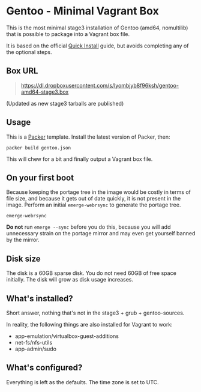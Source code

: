# Gentoo - Minimal Vagrant Box

This is the most minimal stage3 installation of Gentoo (amd64, nomultilib) that
is possible to package into a Vagrant box file.

It is based on the official
[Quick Install](https://www.gentoo.org/doc/en/gentoo-x86-quickinstall.xml)
guide, but avoids completing any of the optional steps.

## Box URL

> https://dl.dropboxusercontent.com/s/lyombjyb8f96ksh/gentoo-amd64-stage3.box

(Updated as new stage3 tarballs are published)

## Usage

This is a [Packer](https://packer.io/) template. Install the latest version of
Packer, then:

    packer build gentoo.json

This will chew for a bit and finally output a Vagrant box file.

## On your first boot

Because keeping the portage tree in the image would be costly in terms of file
size, and because it gets out of date quickly, it is not present in the image.
Perform an initial `emerge-webrsync` to generate the portage tree.

    emerge-webrsync

**Do not** run `emerge --sync` before you do this, because you will add
unnecessary strain on the portage mirror and may even get yourself banned by
the mirror.

## Disk size

The disk is a 60GB sparse disk. You do not need 60GB of free space initially.
The disk will grow as disk usage increases.

## What's installed?

Short answer, nothing that's not in the stage3 + grub + gentoo-sources.

In reality, the following things are also installed for Vagrant to work:

  - app-emulation/virtualbox-guest-additions
  - net-fs/nfs-utils
  - app-admin/sudo

## What's configured?

Everything is left as the defaults. The time zone is set to UTC.
